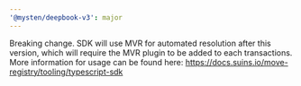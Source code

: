 ```yaml
---
'@mysten/deepbook-v3': major
---
```


Breaking change. SDK will use MVR for automated resolution after this version, which will require the MVR plugin to be added to each transactions. More information for usage can be found here: https://docs.suins.io/move-registry/tooling/typescript-sdk
